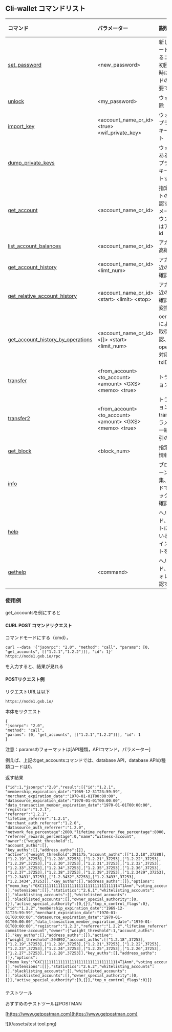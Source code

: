 ## Cli-wallet コマンドリスト

| コマンド | パラメーター | 説明　| 備考 |
| :--- | :--- | :--- | :--- |
| [set\_password](/api/cli-wallet-api/setpassword.md) | &lt;new\_password&gt; | 新しいパスワードを設定するコマンド。初回起動する時にパスワードの設定が必要です |  |
| [unlock](/api/cli-wallet-api/unlock.md) | &lt;my\_password&gt; | ウォレット解除 |  |
| [import\_key](/api/cli-wallet-api/importkey.md) | &lt;account\_name\_or\_id&gt;         &lt;true&gt; &lt;wif\_private\_key&gt; | ウォレットにプライベートキーインポート |  |
| [dump\_private\_keys](/api/cli-wallet-api/dumpprivate-keys.md) |  | ウォレットにあるすべてのプライベートキーをプリントする |  |
| [get\_account](/api/cli-wallet-api/getaccount.md) | &lt;account\_name\_or\_id&gt; | 指定アカウントの情報を確認する。パラメータはアカウント名或いはアカウントid |  |
| [list\_account\_balances](/api/cli-wallet-api/listaccount-balances.md) | &lt;account\_name\_or\_id&gt; | アカウント残高確認 |  |
| [get\_account\_history](/api/cli-wallet-api/getaccount-history.md) | &lt;account\_name\_or\_id&gt;         &lt;limt\_num&gt; | アカウント最近の取引履歴確認 |  |
| [get\_relative\_account\_history](/api/cli-wallet-api/getrelative-account-history.md) | &lt;account\_name\_or\_id&gt;       &lt;start&gt; &lt;limit&gt; &lt;stop&gt; | アカウント最近の取引履歴確認、 ページ変換機能付き |  |
| [get\_account\_history\_by\_operations](/api/cli-wallet-api/getrelative-account-history_by_operations.md) | &lt;account\_name\_or\_id&gt; &lt;\[\]&gt;  &lt;start&gt; &lt;limit\_num&gt; | oeration\_typeにより最近の取引履歴確認、operationが対応しているtxIDを返す |  |
| [transfer](/api/cli-wallet-api/transfer.md) | &lt;from\_account&gt;                   &lt;to\_account&gt; &lt;amount&gt;     &lt;GXS&gt; &lt;memo&gt; &lt;true&gt; | トランザクション操作 |  |
| [transfer2](/api/cli-wallet-api/transfer2.md) | &lt;from\_account&gt;                   &lt;to\_account&gt; &lt;amount&gt;     &lt;GXS&gt; &lt;memo&gt; &lt;true&gt; | トランザクション操作、transferのパラメーターと一緒、該当取引のidを返す |  |
| [get\_block](/api/cli-wallet-api/getblock.md) | &lt;block\_num&gt; | 指定ブロック情報を収集 |  |
| [info](/api/cli-wallet-api/info.md) |  | ブロックチェーン情報を収集、本コマンドで最新ブロックの長さを確認できる |  |
| [help](/api/cli-wallet-api/help.md) |  | ヘルプコマンド、ウォレットに適応しているすべてのインターネットを返す |  |
| [gethelp](/api/cli-wallet-api/gethelp.md) | &lt;command&gt; | ヘルプコマンド、特定ウォレットを確認する |  |

### **使用例**

get\_accountsを例にすると

#### CURL  POST コマンドリクエスト

コマンドモードにする（cmd），

```
curl --data '{"jsonrpc": "2.0", "method": "call", "params": [0, "get_accounts", [["1.2.1","1.2.2"]]], "id": 1}'  https://node1.gxb.io/rpc
```

を入力すると、結果が見れる

#### POSTリクエスト例

リクエストURLは以下

```
https://node1.gxb.io/
```

本体をリクエスト

```
{
"jsonrpc": "2.0", 
"method": "call", 
"params": [0, "get_accounts", [["1.2.1","1.2.2"]]], "id": 1
}
```

注意：paramsのフォーマットは\[API種類，APIコマンド，パラメーター\]

例えば、上記のget\_accountsコマンドでは、database API，database APIの種類コードは0。



返す結果

```
{"id":1,"jsonrpc":"2.0","result":[{"id":"1.2.1",
"membership_expiration_date":"1969-12-31T23:59:59",
"merchant_expiration_date":"1970-01-01T00:00:00",
"datasource_expiration_date":"1970-01-01T00:00:00",
"data_transaction_member_expiration_date":"1970-01-01T00:00:00",
"registrar":"1.2.1",
"referrer":"1.2.1",
"lifetime_referrer":"1.2.1",
"merchant_auth_referrer":"1.2.0",
"datasource_auth_referrer":"1.2.0",
"network_fee_percentage":2000,"lifetime_referrer_fee_percentage":8000,
"referrer_rewards_percentage":0,"name":"witness-account",
"owner":{"weight_threshold":1,
"account_auths":[],
"key_auths":[],"address_auths":[]},
"active":{"weight_threshold":391175,"account_auths":[["1.2.18",37288],["1.2.19",37253],["1.2.20",37253],["1.2.21",37253],["1.2.22",37253],["1.2.29",37253],["1.2.30",37253],["1.2.31",37253],["1.2.32",37253],["1.2.33",37253],["1.2.34",37253],["1.2.35",37253],["1.2.36",37253],["1.2.37",37253],["1.2.38",37253],["1.2.39",37253],["1.2.3429",37253],["1.2.3431",37253],["1.2.3432",37253],["1.2.3433",37253],["1.2.3434",37253]],"key_auths":[],"address_auths":[]},"options":{"memo_key":"GXC1111111111111111111111111111111114T1Anm","voting_account":"1.2.5","num_witness":0,"num_committee":0,"votes":[],"extensions":[]},"statistics":"2.6.1","whitelisting_accounts":[],"blacklisting_accounts":[],"whitelisted_accounts":[],"blacklisted_accounts":[],"owner_special_authority":[0,{}],"active_special_authority":[0,{}],"top_n_control_flags":0},{"id":"1.2.2","membership_expiration_date":"1969-12-31T23:59:59","merchant_expiration_date":"1970-01-01T00:00:00","datasource_expiration_date":"1970-01-01T00:00:00","data_transaction_member_expiration_date":"1970-01-01T00:00:00","registrar":"1.2.2","referrer":"1.2.2","lifetime_referrer":"1.2.2","merchant_auth_referrer":"1.2.0","datasource_auth_referrer":"1.2.0","network_fee_percentage":2000,"lifetime_referrer_fee_percentage":8000,"referrer_rewards_percentage":0,"name":"relaxed-committee-account","owner":{"weight_threshold":1,"account_auths":[],"key_auths":[],"address_auths":[]},"active":{"weight_threshold":204892,"account_auths":[["1.2.18",37253],["1.2.19",37253],["1.2.20",37253],["1.2.21",37253],["1.2.22",37253],["1.2.23",37253],["1.2.24",37253],["1.2.25",37253],["1.2.26",37253],["1.2.27",37253],["1.2.28",37253]],"key_auths":[],"address_auths":[]},"options":{"memo_key":"GXC1111111111111111111111111111111114T1Anm","voting_account":"1.2.5","num_witness":0,"num_committee":0,"votes":[],"extensions":[]},"statistics":"2.6.2","whitelisting_accounts":[],"blacklisting_accounts":[],"whitelisted_accounts":[],"blacklisted_accounts":[],"owner_special_authority":[0,{}],"active_special_authority":[0,{}],"top_n_control_flags":0}]}
```

### 

テストツール

おすすめのテストツールはPOSTMAN

[https://www.getpostman.com](https://www.getpostman.com)

![](/assets/test tool.png)

